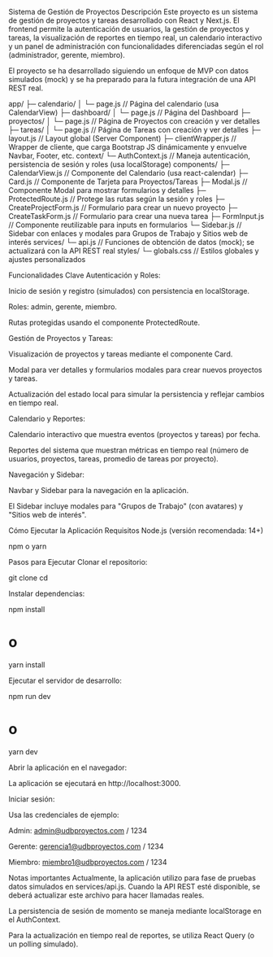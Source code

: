 Sistema de Gestión de Proyectos
Descripción
Este proyecto es un sistema de gestión de proyectos y tareas desarrollado con React y Next.js. El frontend permite la autenticación de usuarios, la gestión de proyectos y tareas, la visualización de reportes en tiempo real, un calendario interactivo y un panel de administración con funcionalidades diferenciadas según el rol (administrador, gerente, miembro).

El proyecto se ha desarrollado siguiendo un enfoque de MVP con datos simulados (mock) y se ha preparado para la futura integración de una API REST real.

app/
├─ calendario/
│   └─ page.js         // Página del calendario (usa CalendarView)
├─ dashboard/
│   └─ page.js         // Página del Dashboard
├─ proyectos/
│   └─ page.js         // Página de Proyectos con creación y ver detalles
├─ tareas/
│   └─ page.js         // Página de Tareas con creación y ver detalles
├─ layout.js           // Layout global (Server Component)
├─ clientWrapper.js    // Wrapper de cliente, que carga Bootstrap JS dinámicamente y envuelve Navbar, Footer, etc.
context/
└─ AuthContext.js      // Maneja autenticación, persistencia de sesión y roles (usa localStorage)
components/
├─ CalendarView.js     // Componente del Calendario (usa react-calendar)
├─ Card.js             // Componente de Tarjeta para Proyectos/Tareas
├─ Modal.js            // Componente Modal para mostrar formularios y detalles
├─ ProtectedRoute.js   // Protege las rutas según la sesión y roles
├─ CreateProjectForm.js // Formulario para crear un nuevo proyecto
├─ CreateTaskForm.js   // Formulario para crear una nueva tarea
├─ FormInput.js        // Componente reutilizable para inputs en formularios
└─ Sidebar.js          // Sidebar con enlaces y modales para Grupos de Trabajo y Sitios web de interés
services/
└─ api.js              // Funciones de obtención de datos (mock); se actualizará con la API REST real
styles/
└─ globals.css         // Estilos globales y ajustes personalizados


Funcionalidades Clave
Autenticación y Roles:

Inicio de sesión y registro (simulados) con persistencia en localStorage.

Roles: admin, gerente, miembro.

Rutas protegidas usando el componente ProtectedRoute.

Gestión de Proyectos y Tareas:

Visualización de proyectos y tareas mediante el componente Card.

Modal para ver detalles y formularios modales para crear nuevos proyectos y tareas.

Actualización del estado local para simular la persistencia y reflejar cambios en tiempo real.

Calendario y Reportes:

Calendario interactivo que muestra eventos (proyectos y tareas) por fecha.

Reportes del sistema que muestran métricas en tiempo real (número de usuarios, proyectos, tareas, promedio de tareas por proyecto).

Navegación y Sidebar:

Navbar y Sidebar para la navegación en la aplicación.

El Sidebar incluye modales para "Grupos de Trabajo" (con avatares) y "Sitios web de interés".

Cómo Ejecutar la Aplicación
Requisitos
Node.js (versión recomendada: 14+)

npm o yarn

Pasos para Ejecutar
Clonar el repositorio:

git clone <URL-del-repositorio>
cd <nombre-del-repositorio>

Instalar dependencias:

npm install
# o
yarn install

Ejecutar el servidor de desarrollo:

npm run dev
# o
yarn dev


Abrir la aplicación en el navegador:

La aplicación se ejecutará en http://localhost:3000.

Iniciar sesión:

Usa las credenciales de ejemplo:

Admin: admin@udbproyectos.com / 1234

Gerente: gerencia1@udbproyectos.com / 1234

Miembro: miembro1@udbproyectos.com / 1234

Notas importantes
Actualmente, la aplicación utilizo para fase de pruebas datos simulados en services/api.js. Cuando la API REST esté disponible, se deberá actualizar este archivo para hacer llamadas reales.

La persistencia de sesión de momento se maneja mediante localStorage en el AuthContext.

Para la actualización en tiempo real de reportes, se utiliza React Query (o un polling simulado).

